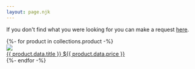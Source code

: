 ```yaml
---
layout: page.njk
---
```


<p>If you don't find what you were looking for you can make a request <a href="request">here</a>.</p>

<div class="column">
{%- for product in collections.product -%}
  <a class="product-link" href="{{product.url}}">
  <div class="product-container">
    <img class="product-image" src="/assets/images/{{ product.data.image }}"/>
    <div class="column-narrow">
      <span class="product-title">{{ product.data.title }}</span>
      <span class="product-price">${{ product.data.price }}</span>
    </div>
  </div>
  </a>
{%- endfor -%}
</div>
